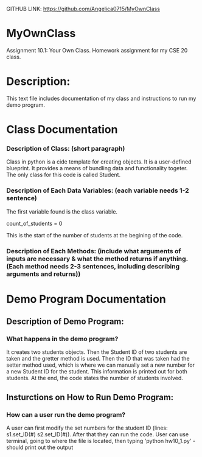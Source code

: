 GITHUB LINK: https://github.com/Angelica0715/MyOwnClass

# MyOwnClass
Assignment 10.1: Your Own Class. Homework assignment for my CSE 20 class.

# Description: 
This text file includes documentation 
of my class and instructions to run my demo program.

# Class Documentation

### Description of Class: (short paragraph)

Class in python is a cide template for creating objects. It is a user-defined blueprint. It provides a means of bundling data and functionality togeter. The only class for this code is called Student.


### Description of Each Data Variables: (each variable needs 1-2 sentence)

The first variable found is the class variable.

count_of_students = 0

This is the start of the number of students at the begining of the code.


### Description of Each Methods: (include what arguments of inputs are necessary & what the method returns if anything. (Each method needs 2-3 sentences, including describing arguments and returns))



# Demo Program Documentation

## Description of Demo Program: 

### What happens in the demo program? 

It creates two students objects. Then the Student ID of two students are taken and the gretter method is used. Then the ID that was taken had the setter method used, which is where we can manually set a new number for a new Student ID for the student. This information is printed out for both students. At the end, the code states the number of students involved.

## Insturctions on How to Run Demo Program:

### How can a user run the demo program?

A user can first modify the set numbers for the student ID (lines: s1.set_ID(#) s2.set_ID(#)). After that they can run the code. User can use terminal, going to where the file is located, then typing 'python hw10_1.py' - should print out the output
